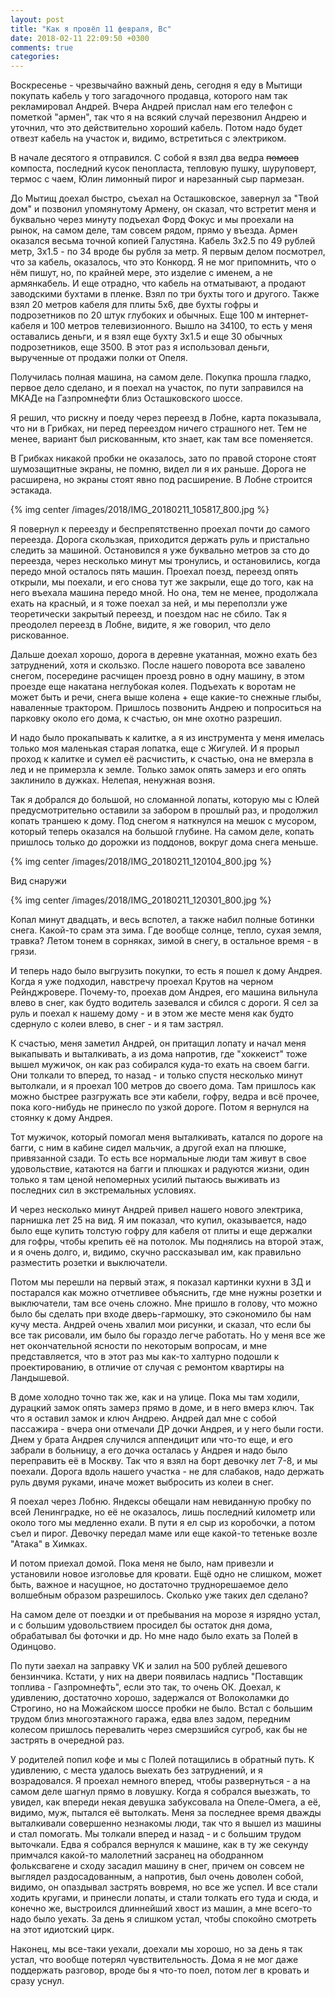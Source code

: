 ```yaml
---
layout: post
title: "Как я провёл 11 февраля, Вс"
date: 2018-02-11 22:09:50 +0300
comments: true
categories: 
---
```

Воскресенье - чрезвычайно важный день, сегодня я еду в Мытищи покупать кабель у того загадочного продавца, которого нам так рекламировал Андрей. Вчера Андрей прислал нам его телефон с пометкой "армен", так что я на всякий случай перезвонил Андрею и уточнил, что это действительно хороший кабель. Потом надо будет отвезт кабель на участок и, видимо, встретиться с электриком.

В начале десятого я отправился. С собой я взял два ведра ~~помоев~~ компоста, последний кусок пенопласта, тепловую пушку, шуруповерт, термос с чаем, Юлин лимонный пирог и нарезанный сыр пармезан.

До Мытищ доехал быстро, съехал на Осташковское, завернул за "Твой дом" и позвонил упомянутому Армену, он сказал, что встретит меня и буквально через минуту подъехал Форд Фокус и мы проехали на рынок, на самом деле, там совсем рядом, прямо у въезда. Армен оказался весьма точной копией Галустяна. Кабель 3х2.5 по 49 рублей метр, 3х1.5 - по 34 вроде бы рубля за метр. Я первым делом посмотрел, что за кабель, оказалось, что это Конкорд. Я не мог припомнить, что о нём пишут, но, по крайней мере, это изделие с именем, а не армянкабель. И еще отрадно, что кабель на отматывают, а продают заводскими бухтами в пленке. Взял по три бухты того и другого. Также взял 20 метров кабеля для плиты 5х6, две бухты гофры и подрозетников по 20 штук глубоких и обычных. Еще 100 м интернет-кабеля и 100 метров телевизионного. Вышло на 34100, то есть у меня оставались деньги, и я взял еще бухту 3х1.5 и еще 30 обычных подрозетников, еще 3500. В этот раз я использовал деньги, вырученные от продажи полки от Опеля. 

Получилась полная машина, на самом деле. Покупка прошла гладко, первое дело сделано, и я поехал на участок, по пути заправился на МКАДе на Газпромнефти близ Осташковского шоссе. 

Я решил, что рискну и поеду через переезд в Лобне, карта показывала, что ни в Грибках, ни перед переездом ничего страшного нет. Тем не менее, вариант был рискованным, кто знает, как там все поменяется.

В Грибках никакой пробки не оказалось, зато по правой стороне стоят шумозащитные экраны, не помню, видел ли я их раньше. Дорога не расширена, но экраны стоят явно под расширение. В Лобне строится эстакада.

{% img center /images/2018/IMG_20180211_105817_800.jpg %}

Я повернул к переезду и беспрепятственно проехал почти до самого переезда. Дорога скользкая, приходится держать руль и пристально следить за машиной. Остановился я уже буквально метров за сто до переезда, через несколько минут мы тронулись, и остановились, когда передо мной осталось пять машин. Проехал поезд, переезд опять открыли, мы поехали, и его снова тут же закрыли, еще до того, как на него въехала машина передо мной. Но она, тем не менее, продолжала ехать на красный, и я тоже поехал за ней, и мы переползли уже теоретически закрытый переезд, и поездом нас не сбило. Так я преодолел переезд в Лобне, видите, я же говорил, что дело рискованное.

Дальше доехал хорошо, дорога в деревне укатанная, можно ехать без затруднений, хотя и скользко. После нашего поворота все завалено снегом, посередине расчищен проезд ровно в одну машину, в этом проезде еще накатана неглубокая колея. Подъехать к воротам не может быть и речи, снега выше колена + еще какие-то снежные глыбы, наваленные трактором. Пришлось позвонить Андрею и попроситься на парковку около его дома, к счастью, он мне охотно разрешил.

И надо было прокапывать к калитке, а я из инструмента у меня имелась только моя маленькая старая лопатка, еще с Жигулей. И я прорыл проход к калитке и сумел её расчистить, к счастью, она не вмерзла в лед и не примерзла к земле. Только замок опять замерз и его опять заклинило в дужках. Нелепая, ненужная возня.

Так я добрался до большой, но сломанной лопаты, которую мы с Юлей предусмотрительно оставили за забором в прошлый раз, и продолжил копать траншею к дому. Под снегом я наткнулся на мешок с мусором, который теперь оказался на большой глубине. На самом деле, копать пришлось только до дорожки из поддонов, вокруг дома снега меньше.

{% img center /images/2018/IMG_20180211_120104_800.jpg %}

Вид снаружи

{% img center /images/2018/IMG_20180211_120301_800.jpg %}

Копал минут двадцать, и весь вспотел, а также набил полные ботинки снега. Какой-то срам эта зима. Где вообще солнце, тепло, сухая земля, травка? Летом тонем в сорняках, зимой в снегу, в остальное время - в грязи.

И теперь надо было выгрузить покупки, то есть я пошел к дому Андрея. Когда я уже подходил, навстречу проехал Крутов на черном Рейнджровере. Почему-то, проехав дом Андрея, его машина вильнула влево в снег, как будто водитель зазевался и сбился с дороги. Я сел за руль и поехал к нашему дому - и в этом же месте меня как будто сдернуло с колеи влево, в снег - и я там застрял. 

К счастью, меня заметил Андрей, он притащил лопату и начал меня выкапывать и выталкивать, а из дома напротив, где "хоккеист" тоже вышел мужичок, он как раз собирался куда-то ехать на своем багги. Они толкали то вперед, то назад - и только спустя несколько минут вытолкали, и я проехал 100 метров до своего дома. Там пришлось как можно быстрее разгружать все эти кабели, гофру, ведра и всё прочее, пока кого-нибудь не принесло по узкой дороге. Потом я вернулся на стоянку к дому Андрея.

Тот мужичок, который помогал меня выталкивать, катался по дороге на багги, с ним в кабине сидел мальчик, а другой ехал на плюшке, привязанной сзади. То есть все нормальные люди там живут в свое удовольствие, катаются на багги и плюшках и радуются жизни, один только я там ценой непомерных усилий пытаюсь выживать из последних сил в экстремальных условиях.

И через несколько минут Андрей привел нашего нового электрика, парнишка лет 25 на вид. Я им показал, что купил, оказывается, надо было еще купить толстую гофру для кабеля от плиты и еще держалки для гофры, чтобы крепить её на потолок. Мы поднялись на второй этаж, и я очень долго, и, видимо, скучно рассказывал им, как правильно разместить розетки и выключатели.

Потом мы перешли на первый этаж, я показал картинки кухни в 3Д и постарался как можно отчетливее объяснить, где мне нужны розетки и выключатели, там все очень сложно. Мне пришло в голову, что можно было бы сделать при входе дверь-гармошку, это сэкономило бы нам кучу места. Андрей очень хвалил мои рисунки, и сказал, что если бы все так рисовали, им было бы гораздо легче работать. Но у меня все же нет окончательной ясности по некоторым вопросам, и мне представляется, что в этот раз мы как-то халтурно подошли к проектированию, в отличие от случая с ремонтом квартиры на Ландышевой.

В доме холодно точно так же, как и на улице. Пока мы там ходили, дурацкий замок опять замерз прямо в доме, и в него вмерз ключ. Так что я оставил замок и ключ Андрею. Андрей дал мне с собой пассажира - вчера они отмечали ДР дочки Андрея, и у него были гости. Днем у брата Андрея случился аппендицит или что-то еще, и его забрали в больницу, а его дочка осталась у Андрея и надо было переправить её в Москву. Так что я взял на борт девочку лет 7-8, и мы поехали. Дорога вдоль нашего участка - не для слабаков, надо держать руль двумя руками, иначе может выбросить из колеи в снег.

Я поехал через Лобню. Яндексы обещали нам невиданную пробку по всей Ленинградке, но её не оказалось, лишь последний километр или около того мы медленно ехали. В пути я ел сыр из коробочки, а потом съел и пирог. Девочку передал маме или еще какой-то тетеньке возле "Атака" в Химках.

И потом приехал домой. Пока меня не было, нам привезли и установили новое изголовье для кровати. Ещё одно не слишком, может быть, важное и насущное, но достаточно труднорешаемое дело волшебным образом разрешилось. Сколько уже таких дел сделано?

На самом деле от поездки и от пребывания на морозе я изрядно устал, и с большим удовольствием просидел бы остаток дня дома, обрабатывал бы фоточки и др. Но мне надо было ехать за Полей в Одинцово.

По пути заехал на заправку VK и залил на 500 рублей дешевого бензинчика. Кстати, у них на двери появилась надпись "Поставщик топлива - Газпромнефть", если это так, то очень ОК. Доехал, к удивлению, достаточно хорошо, задержался от Волоколамки до Строгино, но на Можайском шоссе пробки не было. Встал с большим трудом близ многоэтажного гаража, едва влез задом, передним колесом пришлось перевалить через смерзшийся сугроб, как бы не застрять в очередной раз.

У родителей попил кофе и мы с Полей потащились в обратный путь. К удивлению, с места удалось выехать без затруднений, и я возрадовался. Я проехал немного вперед, чтобы развернуться - а на самом деле шагнул прямо в ловушку. Когда я собрался выезжать, то увидел, как впереди некая девушка забуксовала на Опеле-Омега, а её, видимо, муж, пытался её вытолкать. Меня за последнее время дважды выталкивали совершенно незнакомы люди, так что я вышел из машины и стал помогать. Мы толкали вперед и назад - и с большим трудом выточкали. Едва я собрался вернулся к машине, как в ту же секунду примчался какой-то малолетний засранец на ободранном фольксвагене и сходу засадил машину в снег, причем он совсем не выглядел раздосадованным, а напротив, был очень доволен собой, видимо, он опаздывал застрять вовремя, но все же успел. И все стали ходить кругами, и принесли лопаты, и стали толкать его туда и сюда, и конечно же, выстроился длиннейший хвост из машин, а мне всего-то надо было уехать. За день я слишком устал, чтобы спокойно смотреть на этот идиотский цирк.

Наконец, мы все-таки уехали, доехали мы хорошо, но за день я так устал, что вообще потерял чувствительность. Дома я не мог даже поддержать разговор, вроде бы я что-то поел, потом лег в кровать и сразу уснул.